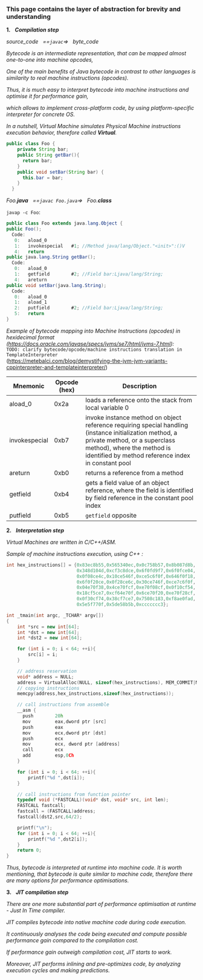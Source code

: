 ### This page contains the layer of abstraction for brevity and understanding

**1.** &nbsp; ***Compilation step***

_source_code &nbsp; ==`javac`=> &nbsp; byte_code_

_Bytecode is an intermediate representation, that can be mapped almost one-to-one into machine opcodes,_

_One of the main benefits of Java bytecode in contrast to other languages is similarity to real machine instructions (opcodes)._

_Thus, it is much easy to interpret bytecode into machine instructions and optimise it for performance gain,_

_which allows to implement cross-platform code, by using platform-specific interpreter for concrete OS._

_In a nutshell, Virtual Machine simulates Physical Machine instructions execution behavior, therefore called ***Virtual***._

```java
public class Foo {
    private String bar;
    public String getBar(){ 
      return bar; 
    }
    public void setBar(String bar) {
      this.bar = bar;
    }
  }
```
_Foo.**java** &nbsp; ==`javac Foo.java`=> &nbsp; Foo.**class**_

`javap -c Foo`:
```java
public class Foo extends java.lang.Object {
public Foo();
  Code:
   0:   aload_0
   1:   invokespecial   #1; //Method java/lang/Object."<init>":()V
   4:   return
public java.lang.String getBar();
  Code:
   0:   aload_0
   1:   getfield        #2; //Field bar:Ljava/lang/String;
   4:   areturn
public void setBar(java.lang.String);
  Code:
   0:   aload_0
   1:   aload_1
   2:   putfield        #2; //Field bar:Ljava/lang/String;
   5:   return
}
```
_Example of bytecode mapping into Machine Instructions (opcodes) in hexidecimal format (https://docs.oracle.com/javase/specs/jvms/se7/html/jvms-7.html):_   
`TODO: clarify bytecode/opcode/machine instructions translation in TemplateInterpreter`   
(https://metebalci.com/blog/demystifying-the-jvm-jvm-variants-cppinterpreter-and-templateinterpreter/)   

| Mnemonic        | Opcode (hex) | Description |
| ------------- |-------------|------|
| aload_0      | 0x2a | loads a reference onto the stack from local variable 0 |
| invokespecial      | 0xb7      |   invoke instance method on object reference requiring special handling (instance initialization method, a private method, or a superclass method), where the method is identified by method reference index in constant pool |
| areturn | 0xb0      |    returns a reference from a method |
| getfield | 0xb4      |    gets a field value of an object reference, where the field is identified by field reference in the constant pool index |
| putfield | 0xb5      |    `getfield` opposite  |


**2.** &nbsp; ***Interpretation step***

_Virtual Machines are written in C/C++/ASM._

_Sample of machine instructions execution, using C++ :_

```C++
int hex_instructions[] = {0x83ec8b55,0x565340ec,0x0c758b57,0x8b087d8b,
                          0x348d104d,0xcf3c8dce,0x6f0fd9f7,0x6f0fce04,
                          0x0f08ce4c,0x10ce546f,0xce5c6f0f,0x646f0f18,
                          0x6f0f20ce,0x0f28ce6c,0x30ce746f,0xce7c6f0f,
                          0x04e70f38,0x4ce70fcf,0xe70f08cf,0x0f10cf54,
                          0x18cf5ce7,0xcf64e70f,0x6ce70f20,0xe70f28cf,
                          0x0f30cf74,0x38cf7ce7,0x7508c183,0xf8ae0fad,
                          0x5e5f770f,0x5de58b5b,0xccccccc3};

int _tmain(int argc, _TCHAR* argv[])
{
    int *src = new int[64];
    int *dst = new int[64];
    int *dst2 = new int[64];

    for (int i = 0; i < 64; ++i){
        src[i] = i;
    }

    // address reservation
    void* address = NULL;
    address = VirtualAlloc(NULL, sizeof(hex_instructions), MEM_COMMIT|MEM_RESERVE, PAGE_EXECUTE_READWRITE);
    // copying instructions
    memcpy(address,hex_instructions,sizeof(hex_instructions));

    // call instructions from assemble
    __asm {
      push        20h  
      mov         eax,dword ptr [src]  
      push        eax  
      mov         ecx,dword ptr [dst]  
      push        ecx
      mov         ecx, dword ptr [address]
      call        ecx
      add         esp,0Ch 
    }

    for (int i = 0; i < 64; ++i){
        printf("%d ",dst[i]);
    }

    // call instructions from function pointer
    typedef void (*FASTCALL)(void* dst, void* src, int len);
    FASTCALL fastcall;
    fastcall = (FASTCALL)address;
    fastcall(dst2,src,64/2);

    printf("\n");
    for (int i = 0; i < 64; ++i){
        printf("%d ",dst2[i]);
    }
    return 0;
}
```
_Thus, bytecode is interpreted at runtime into machine code. It is worth mentioning, that bytecode is quite similar to machine code, therefore there are many options for performance optimisations._


**3.** &nbsp; ***JIT compilation step***

_There are one more substantial part of performance optimisation at runtime - Just In Time compiler._

_JIT compiles bytecode into native machine code during code execution._

_It continuously analyses the code being executed and compute possible performance gain сompared to the compilation cost._

_If performance gain outweigh compilation cost, JIT starts to work._

_Moreover, JIT performs inlining and pre-optimizes code, by analyzing execution cycles and making predictions._
